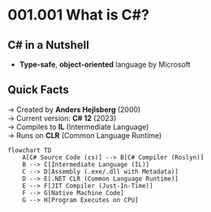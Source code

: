 ﻿# 001.001 What is C#?

## C# in a Nutshell

- **Type-safe**, **object-oriented** language by Microsoft

## Quick Facts
→ Created by **Anders Hejlsberg** (2000)  
→ Current version: **C# 12** (2023)  
→ Compiles to **IL** (Intermediate Language)  
→ Runs on **CLR** (Common Language Runtime)

```mermaid
flowchart TD
    A[C# Source Code (cs)] --> B[C# Compiler (Roslyn)]
    B --> C[Intermediate Language (IL)]
    C --> D[Assembly (.exe/.dll with Metadata)]
    D --> E[.NET CLR (Common Language Runtime)]
    E --> F[JIT Compiler (Just-In-Time)]
    F --> G[Native Machine Code]
    G --> H[Program Executes on CPU]
```
